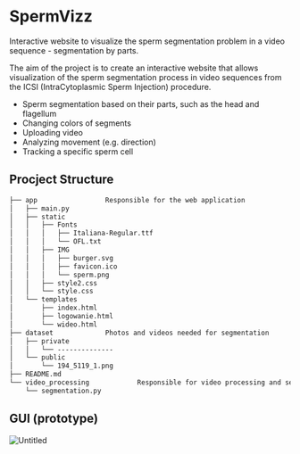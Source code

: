 # SpermVizz
Interactive website to visualize the sperm segmentation problem in a video sequence - segmentation by parts. 

The aim of the project is to create an interactive website that allows visualization of the sperm segmentation process in video sequences from the ICSI (IntraCytoplasmic Sperm Injection) procedure. 
- Sperm segmentation based on their parts, such as the head and flagellum
- Changing colors of segments
- Uploading video
- Analyzing movement (e.g. direction)
- Tracking a specific sperm cell

## Procject Structure
```txt
├── app					Responsible for the web application
│   ├── main.py
│   ├── static
│   │   ├── Fonts
│   │   │   ├── Italiana-Regular.ttf
│   │   │   └── OFL.txt
│   │   ├── IMG
│   │   │   ├── burger.svg
│   │   │   ├── favicon.ico
│   │   │   └── sperm.png
│   │   ├── style2.css
│   │   └── style.css
│   └── templates
│       ├── index.html
│       ├── logowanie.html
│       └── wideo.html
├── dataset				Photos and videos needed for segmentation
│   ├── private
│   │   └── --------------
│   └── public
│       └── 194_5119_1.png
├── README.md
└── video_processing			Responsible for video processing and segmentation
    └── segmentation.py
```
## GUI (prototype)

![Untitled](https://github.com/user-attachments/assets/37b6cae7-a978-4fa2-9bfe-8145c8d589e5)

